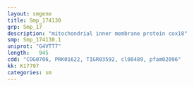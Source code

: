 ```yaml
---
layout: smgene
title: Smp_174130
grp: Smp_17
description: "mitochondrial inner membrane protein cox18"
smp: Smp_174130.1
uniprot: "G4VTT7"
length:   945
cdd: "COG0706, PRK01622, TIGR03592, cl00489, pfam02096"
kk: K17797
categories: sm
---
```

